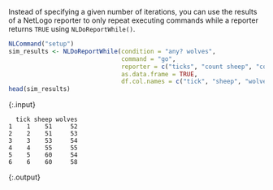 ---
---

Instead of specifying a given number of iterations, you can use the results of a NetLogo reporter to only repeat executing commands while a reporter returns `TRUE` using `NLDoReportWhile()`. 


  

~~~r
NLCommand("setup")
sim_results <- NLDoReportWhile(condition = "any? wolves", 
                               command = "go",
                               reporter = c("ticks", "count sheep", "count wolves"),
                               as.data.frame = TRUE,
                               df.col.names = c("tick", "sheep", "wolves"))
head(sim_results)
~~~
{:.input}
~~~
  tick sheep wolves
1    1    51     52
2    2    51     53
3    3    53     54
4    4    55     55
5    5    60     54
6    6    60     58
~~~
{:.output}
